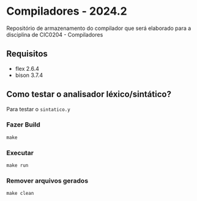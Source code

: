 # Compiladores - 2024.2

Repositório de armazenamento do compilador que será elaborado para a disciplina de CIC0204 - Compiladores

## Requisitos
- flex 2.6.4
- bison 3.7.4

## Como testar o analisador léxico/sintático?

Para testar o `sintatico.y`

### Fazer Build

``make``

### Executar

``make run``

### Remover arquivos gerados

``make clean``